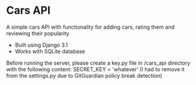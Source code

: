 # Cars API
A simple cars API with functionality for adding cars, rating them and reviewing their popularity

 - Built using Django 3.1
 - Works with SQLite database
 
Before running the server, please create a key.py file in /cars_api directory with the following content:
SECRET_KEY = 'whatever'
(I had to remove it from the settings.py due to GitGuardian policy break detection)
